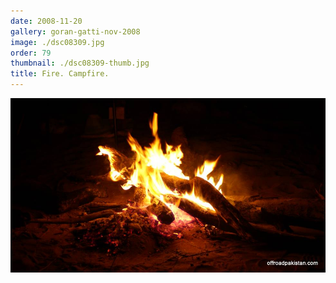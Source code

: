 ```yaml
---
date: 2008-11-20
gallery: goran-gatti-nov-2008
image: ./dsc08309.jpg
order: 79
thumbnail: ./dsc08309-thumb.jpg
title: Fire. Campfire.
---
```


![Fire. Campfire.](./dsc08309.jpg)